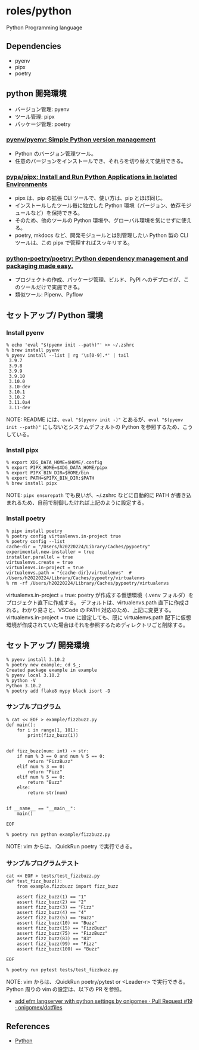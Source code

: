 # roles/python
Python Programming language



## Dependencies
- pyenv
- pipx
- poetry



## python 開発環境
- バージョン管理: pyenv
- ツール管理: pipx
- パッケージ管理: poetry


### [pyenv/pyenv: Simple Python version management](https://github.com/pyenv/pyenv#basic-github-checkout)
- Python のバージョン管理ツール。
- 任意のバージョンをインストールでき、それらを切り替えて使用できる。


### [pypa/pipx: Install and Run Python Applications in Isolated Environments](https://github.com/pypa/pipx)
- pipx は、pip の拡張 CLI ツールで、使い方は、pip とほぼ同じ。
- インストールしたツール毎に独立した Python 環境（バージョン、依存モジュールなど）を保持できる。
- そのため、他のツールの Python 環境や、グローバル環境を気にせずに使える。
- poetry, mkdocs など、開発モジュールとは別管理したい Python 製の CLI ツールは、この pipx で管理すればスッキリする。


### [python-poetry/poetry: Python dependency management and packaging made easy.](https://github.com/python-poetry/poetry)
- プロジェクトの作成、パッケージ管理、ビルド、PyPI へのデプロイが、このツールだけで実施できる。
- 類似ツール: Pipenv、Pyflow



## セットアップ/ Python 環境
### Install pyenv
```
% echo 'eval "$(pyenv init --path)"' >> ~/.zshrc
% brew install pyenv
% pyenv install --list | rg '\s[0-9].*' | tail
 3.9.7
 3.9.8
 3.9.9
 3.9.10
 3.10.0
 3.10-dev
 3.10.1
 3.10.2
 3.11.0a4
 3.11-dev
```

NOTE: README には、`eval "$(pyenv init -)"` とあるが、`eval "$(pyenv init --path)"` にしないとシステムデフォルトの Python を参照するため、こうしている。


### Install pipx
```
% export XDG_DATA_HOME=$HOME/.config
% export PIPX_HOME=$XDG_DATA_HOME/pipx
% export PIPX_BIN_DIR=$HOME/bin
% export PATH=$PIPX_BIN_DIR:$PATH
% brew install pipx
```

NOTE: `pipx ensurepath` でも良いが、~/.zshrc などに自動的に PATH が書き込まれるため、自前で制御したければ上記のように設定する。


### Install poetry
```
% pipx install poetry
% poetry config virtualenvs.in-project true
% poetry config --list
cache-dir = "/Users/h20220224/Library/Caches/pypoetry"
experimental.new-installer = true
installer.parallel = true
virtualenvs.create = true
virtualenvs.in-project = true
virtualenvs.path = "{cache-dir}/virtualenvs"  # /Users/h20220224/Library/Caches/pypoetry/virtualenvs
% rm -rf /Users/h20220224/Library/Caches/pypoetry/virtualenvs
```

virtualenvs.in-project = true: poetry が作成する仮想環境（.venv フォルダ）をプロジェクト直下に作成する。
デフォルトは、virtualenvs.path 直下に作成される。わかり易さと、VSCode の PATH 対応のため、上記に変更する。
virtualenvs.in-project = true に設定しても、既に virtualenvs.path 配下に仮想環境が作成されていた場合はそれを参照するためディレクトリごと削除する。



## セットアップ/ 開発環境
```
% pyenv install 3.10.2
% poetry new example; cd $_;
Created package example in example
% pyenv local 3.10.2
% python -V
Python 3.10.2
% poetry add flake8 mypy black isort -D
```


### サンプルプログラム
```
% cat << EOF > example/fizzbuzz.py
def main():
    for i in range(1, 101):
        print(fizz_buzz(i))


def fizz_buzz(num: int) -> str:
    if num % 3 == 0 and num % 5 == 0:
        return "FizzBuzz"
    elif num % 3 == 0:
        return "Fizz"
    elif num % 5 == 0:
        return "Buzz"
    else:
        return str(num)


if __name__ == "__main__":
    main()

EOF

% poetry run python example/fizzbuzz.py
```

NOTE: vim からは、:QuickRun poetry で実行できる。


### サンプルプログラムテスト
```
cat << EOF > tests/test_fizzbuzz.py
def test_fizz_buzz():
    from example.fizzbuzz import fizz_buzz

    assert fizz_buzz(1) == "1"
    assert fizz_buzz(2) == "2"
    assert fizz_buzz(3) == "Fizz"
    assert fizz_buzz(4) == "4"
    assert fizz_buzz(5) == "Buzz"
    assert fizz_buzz(10) == "Buzz"
    assert fizz_buzz(15) == "FizzBuzz"
    assert fizz_buzz(75) == "FizzBuzz"
    assert fizz_buzz(83) == "83"
    assert fizz_buzz(99) == "Fizz"
    assert fizz_buzz(100) == "Buzz"

EOF

% poetry run pytest tests/test_fizzbuzz.py
```


NOTE: vim からは、:QuickRun poetry/pytest or \<Leader-r\> で実行できる。 Python 周りの vim の設定は、以下の PR を参照。

- [add efm langserver with python settings by onigomex · Pull Request #19 · onigomex/dotfiles](https://github.com/onigomex/dotfiles/pull/19)



## References
- [Python](https://github.com/python/)

